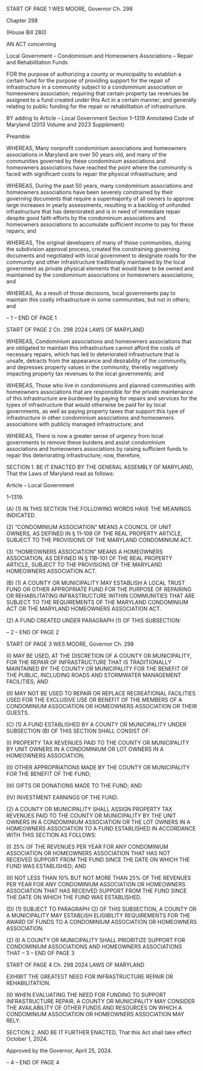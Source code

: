 START OF PAGE 1
WES MOORE, Governor Ch. 298

Chapter 298

(House Bill 280)

AN ACT concerning

Local Government – Condominium and Homeowners Associations – Repair and
Rehabilitation Funds

FOR the purpose of authorizing a county or municipality to establish a certain fund for the
purpose of providing support for the repair of infrastructure in a community subject
to a condominium association or homeowners association; requiring that certain
property tax revenues be assigned to a fund created under this Act in a certain
manner; and generally relating to public funding for the repair or rehabilitation of
infrastructure.

BY adding to
Article – Local Government
Section 1–1319
Annotated Code of Maryland
(2013 Volume and 2023 Supplement)

Preamble

WHEREAS, Many nonprofit condominium associations and homeowners
associations in Maryland are over 50 years old, and many of the communities governed by
these condominium associations and homeowners associations have reached the point
where the community is faced with significant costs to repair the physical infrastructure;
and

WHEREAS, During the past 50 years, many condominium associations and
homeowners associations have been severely constrained by their governing documents
that require a supermajority of all owners to approve large increases in yearly assessments,
resulting in a backlog of unfunded infrastructure that has deteriorated and is in need of
immediate repair despite good faith efforts by the condominium associations and
homeowners associations to accumulate sufficient income to pay for these repairs; and

WHEREAS, The original developers of many of those communities, during the
subdivision approval process, created the constraining governing documents and
negotiated with local government to designate roads for the community and other
infrastructure traditionally maintained by the local government as private physical
elements that would have to be owned and maintained by the condominium associations or
homeowners associations; and

WHEREAS, As a result of those decisions, local governments pay to maintain this
costly infrastructure in some communities, but not in others; and

– 1 –
END OF PAGE 1

START OF PAGE 2
Ch. 298 2024 LAWS OF MARYLAND

WHEREAS, Condominium associations and homeowners associations that are
obligated to maintain this infrastructure cannot afford the costs of necessary repairs, which
has led to deteriorated infrastructure that is unsafe, detracts from the appearance and
desirability of the community, and depresses property values in the community, thereby
negatively impacting property tax revenues to the local governments; and

WHEREAS, Those who live in condominiums and planned communities with
homeowners associations that are responsible for the private maintenance of this
infrastructure are burdened by paying for repairs and services for the types of
infrastructure that would otherwise be paid for by local governments, as well as paying
property taxes that support this type of infrastructure in other condominium associations
and homeowners associations with publicly managed infrastructure; and

WHEREAS, There is now a greater sense of urgency from local governments to
remove these burdens and assist condominium associations and homeowners associations
by raising sufficient funds to repair this deteriorating infrastructure; now, therefore,

SECTION 1. BE IT ENACTED BY THE GENERAL ASSEMBLY OF MARYLAND,
That the Laws of Maryland read as follows:

Article – Local Government

1–1319.

(A) (1) IN THIS SECTION THE FOLLOWING WORDS HAVE THE MEANINGS
INDICATED.

(2) “CONDOMINIUM ASSOCIATION” MEANS A COUNCIL OF UNIT
OWNERS, AS DEFINED IN § 11–109 OF THE REAL PROPERTY ARTICLE, SUBJECT TO
THE PROVISIONS OF THE MARYLAND CONDOMINIUM ACT.

(3) “HOMEOWNERS ASSOCIATION” MEANS A HOMEOWNERS
ASSOCIATION, AS DEFINED IN § 11B–101 OF THE REAL PROPERTY ARTICLE,
SUBJECT TO THE PROVISIONS OF THE MARYLAND HOMEOWNERS ASSOCIATION
ACT.

(B) (1) A COUNTY OR MUNICIPALITY MAY ESTABLISH A LOCAL TRUST
FUND OR OTHER APPROPRIATE FUND FOR THE PURPOSE OF REPAIRING OR
REHABILITATING INFRASTRUCTURE WITHIN COMMUNITIES THAT ARE SUBJECT TO
THE REQUIREMENTS OF THE MARYLAND CONDOMINIUM ACT OR THE MARYLAND
HOMEOWNERS ASSOCIATION ACT.

(2) A FUND CREATED UNDER PARAGRAPH (1) OF THIS SUBSECTION:

– 2 –
END OF PAGE 2

START OF PAGE 3
WES MOORE, Governor Ch. 298

(I) MAY BE USED, AT THE DISCRETION OF A COUNTY OR
MUNICIPALITY, FOR THE REPAIR OF INFRASTRUCTURE THAT IS TRADITIONALLY
MAINTAINED BY THE COUNTY OR MUNICIPALITY FOR THE BENEFIT OF THE PUBLIC,
INCLUDING ROADS AND STORMWATER MANAGEMENT FACILITIES; AND

(II) MAY NOT BE USED TO REPAIR OR REPLACE RECREATIONAL
FACILITIES USED FOR THE EXCLUSIVE USE OR BENEFIT OF THE MEMBERS OF A
CONDOMINIUM ASSOCIATION OR HOMEOWNERS ASSOCIATION OR THEIR GUESTS.

(C) (1) A FUND ESTABLISHED BY A COUNTY OR MUNICIPALITY UNDER
SUBSECTION (B) OF THIS SECTION SHALL CONSIST OF:

(I) PROPERTY TAX REVENUES PAID TO THE COUNTY OR
MUNICIPALITY BY UNIT OWNERS IN A CONDOMINIUM OR LOT OWNERS IN A
HOMEOWNERS ASSOCIATION;

(II) OTHER APPROPRIATIONS MADE BY THE COUNTY OR
MUNICIPALITY FOR THE BENEFIT OF THE FUND;

(III) GIFTS OR DONATIONS MADE TO THE FUND; AND

(IV) INVESTMENT EARNINGS OF THE FUND.

(2) A COUNTY OR MUNICIPALITY SHALL ASSIGN PROPERTY TAX
REVENUES PAID TO THE COUNTY OR MUNICIPALITY BY THE UNIT OWNERS IN A
CONDOMINIUM ASSOCIATION OR THE LOT OWNERS IN A HOMEOWNERS ASSOCIATION
TO A FUND ESTABLISHED IN ACCORDANCE WITH THIS SECTION AS FOLLOWS:

(I) 25% OF THE REVENUES PER YEAR FOR ANY CONDOMINIUM
ASSOCIATION OR HOMEOWNERS ASSOCIATION THAT HAS NOT RECEIVED SUPPORT
FROM THE FUND SINCE THE DATE ON WHICH THE FUND WAS ESTABLISHED; AND

(II) NOT LESS THAN 10% BUT NOT MORE THAN 25% OF THE
REVENUES PER YEAR FOR ANY CONDOMINIUM ASSOCIATION OR HOMEOWNERS
ASSOCIATION THAT HAS RECEIVED SUPPORT FROM THE FUND SINCE THE DATE ON
WHICH THE FUND WAS ESTABLISHED.

(D) (1) SUBJECT TO PARAGRAPH (2) OF THIS SUBSECTION, A COUNTY OR
A MUNICIPALITY MAY ESTABLISH ELIGIBILITY REQUIREMENTS FOR THE AWARD OF
FUNDS TO A CONDOMINIUM ASSOCIATION OR HOMEOWNERS ASSOCIATION.

(2) (I) A COUNTY OR MUNICIPALITY SHALL PRIORITIZE SUPPORT
FOR CONDOMINIUM ASSOCIATIONS AND HOMEOWNERS ASSOCIATIONS THAT
– 3 –
END OF PAGE 3

START OF PAGE 4
Ch. 298 2024 LAWS OF MARYLAND

EXHIBIT THE GREATEST NEED FOR INFRASTRUCTURE REPAIR OR REHABILITATION.

(II) WHEN EVALUATING THE NEED FOR FUNDING TO SUPPORT
INFRASTRUCTURE REPAIR, A COUNTY OR MUNICIPALITY MAY CONSIDER THE
AVAILABILITY OF OTHER FUNDS AND RESOURCES ON WHICH A CONDOMINIUM
ASSOCIATION OR HOMEOWNERS ASSOCIATION MAY RELY.

SECTION 2. AND BE IT FURTHER ENACTED, That this Act shall take effect
October 1, 2024.

Approved by the Governor, April 25, 2024.

– 4 –
END OF PAGE 4